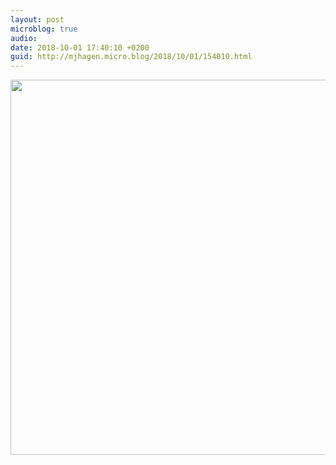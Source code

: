 ```yaml
---
layout: post
microblog: true
audio: 
date: 2018-10-01 17:40:10 +0200
guid: http://mjhagen.micro.blog/2018/10/01/154010.html
---
```



<img src="http://mjhagen.micro.blog/uploads/2018/b2135d60ed.jpg" width="600" height="600" />

